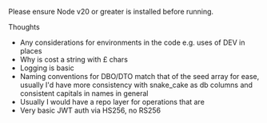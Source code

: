 Please ensure Node v20 or greater is installed before running. 

Thoughts 
- Any considerations for environments in the code e.g. uses of DEV in places
- Why is cost a string with £ chars
- Logging is basic 
- Naming conventions for DBO/DTO match that of the seed array for ease, usually I'd have more consistency with snake_cake as db columns and consistent capitals in names in general
- Usually I would have a repo layer for operations that are 
- Very basic JWT auth via HS256, no RS256 